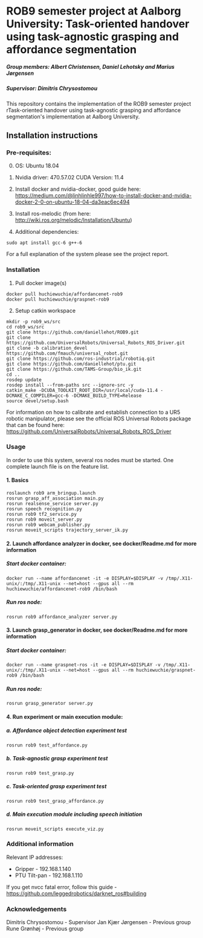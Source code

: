 # ROB9 semester project at Aalborg University: Task-oriented handover using task-agnostic grasping and affordance segmentation
##### Group members: Albert Christensen, Daniel Lehotsky and Marius Jørgensen
##### Supervisor: Dimitris Chrysostomou

This repository contains the implementation of the ROB9 semester project rTask-oriented handover using task-agnostic grasping and affordance segmentation's implementation at Aalborg University.

## Installation instructions

### Pre-requisites:

0. OS: Ubuntu 18.04

1. Nvidia driver: 470.57.02
	 CUDA Version:  11.4

2. Install docker and nvidia-docker, good guide here: https://medium.com/@linhlinhle997/how-to-install-docker-and-nvidia-docker-2-0-on-ubuntu-18-04-da3eac6ec494

3. Install ros-melodic (from here: http://wiki.ros.org/melodic/Installation/Ubuntu)

4. Additional dependencies:
```
sudo apt install gcc-6 g++-6
```

For a full explanation of the system please see the project report.


### Installation

1. Pull docker image(s)
```
docker pull huchiewuchie/affordancenet-rob9
docker pull huchiewuchie/graspnet-rob9
```

2. Setup catkin workspace
```
mkdir -p rob9_ws/src
cd rob9_ws/src
git clone https://github.com/daniellehot/ROB9.git
git clone https://github.com/UniversalRobots/Universal_Robots_ROS_Driver.git
git clone -b calibration_devel https://github.com/fmauch/universal_robot.git
git clone https://github.com/ros-industrial/robotiq.git
git clone https://github.com/daniellehot/ptu.git
git clone https://github.com/TAMS-Group/bio_ik.git
cd ..
rosdep update
rosdep install --from-paths src --ignore-src -y
catkin_make -DCUDA_TOOLKIT_ROOT_DIR=/usr/local/cuda-11.4 -DCMAKE_C_COMPILER=gcc-6 -DCMAKE_BUILD_TYPE=Release
source devel/setup.bash
```
For information on how to calibrate and establish connection to a UR5 robotic manipulator, please see the official ROS Universal Robots package that can be found here: https://github.com/UniversalRobots/Universal_Robots_ROS_Driver

### Usage

In order to use this system, several ros nodes must be started. One complete launch file is on the feature list.

#### 1. Basics
```
roslaunch rob9 arm_bringup.launch
rosrun grasp_aff_association main.py
rosrun realsense_service server.py
rosrun speech recognition.py
rosrun rob9 tf2_service.py
rosrun rob9 moveit_server.py
rosrun rob9 webcam_publisher.py
rosrun moveit_scripts trajectory_server_ik.py
```

#### 2. Launch affordance analyzer in docker, see docker/Readme.md for more information

##### Start docker container:
```
docker run --name affordancenet -it -e DISPLAY=$DISPLAY -v /tmp/.X11-unix/:/tmp/.X11-unix --net=host --gpus all --rm huchiewuchie/affordancenet-rob9 /bin/bash
```

##### Run ros node:
```
rosrun rob9 affordance_analyzer server.py
```


#### 3. Launch grasp_generator in docker, see docker/Readme.md for more information

##### Start docker container:
```
docker run --name graspnet-ros -it -e DISPLAY=$DISPLAY -v /tmp/.X11-unix/:/tmp/.X11-unix --net=host --gpus all --rm huchiewuchie/graspnet-rob9 /bin/bash
```

##### Run ros node:
```
rosrun grasp_generator server.py
```

#### 4. Run experiment or main execution module:

##### a. Affordance object detection experiment test
```
rosrun rob9 test_affordance.py
```

##### b. Task-agnostic grasp experiment test
```
rosrun rob9 test_grasp.py
```

##### c. Task-oriented grasp experiment test
```
rosrun rob9 test_grasp_affordance.py
```

##### d. Main execution module including speech initiation
```
rosrun moveit_scripts execute_viz.py
```

### Additional information
Relevant IP addresses:
- Gripper - 192.168.1.140
- PTU Tilt-pan - 192.168.1.110

If you get nvcc fatal error, follow this guide - https://github.com/leggedrobotics/darknet_ros#building

### Acknowledgements

Dimitris Chrysostomou - Supervisor
Jan Kjær Jørgensen - Previous group
Rune Grønhøj - Previous group
